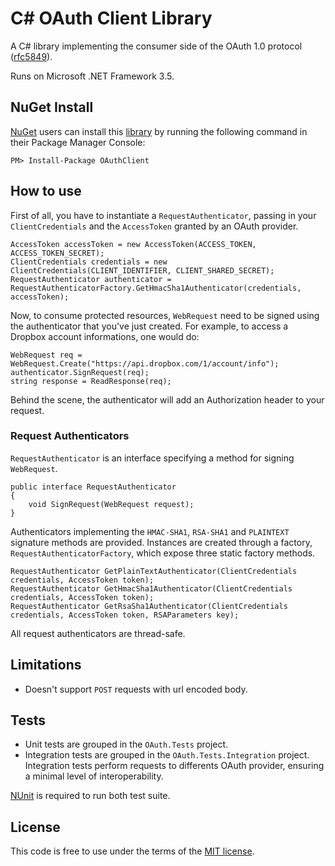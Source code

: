 ﻿C# OAuth Client Library
=======================

A C# library implementing the consumer side of the OAuth 1.0 protocol
([rfc5849](http://tools.ietf.org/html/rfc5849)).

Runs on Microsoft .NET Framework 3.5.

NuGet Install
-------------

[NuGet](https://nuget.org/) users can install this 
[library](https://nuget.org/packages/OAuthClient) by running the following 
command in their Package Manager Console:

    PM> Install-Package OAuthClient

How to use
----------

First of all, you have to instantiate a `RequestAuthenticator`, passing in your
`ClientCredentials` and the `AccessToken` granted by an OAuth provider.

    AccessToken accessToken = new AccessToken(ACCESS_TOKEN, ACCESS_TOKEN_SECRET);
    ClientCredentials credentials = new ClientCredentials(CLIENT_IDENTIFIER, CLIENT_SHARED_SECRET);
    RequestAuthenticator authenticator = RequestAuthenticatorFactory.GetHmacSha1Authenticator(credentials, accessToken);

Now, to consume protected resources, `WebRequest` need to be signed using the
authenticator that you've just created. For example, to access a Dropbox account
informations, one would do:

    WebRequest req = WebRequest.Create("https://api.dropbox.com/1/account/info");
    authenticator.SignRequest(req);
    string response = ReadResponse(req);

Behind the scene, the authenticator will add an Authorization header to your request.

### Request Authenticators

`RequestAuthenticator` is an interface specifying a method for signing `WebRequest`.

    public interface RequestAuthenticator
    {
        void SignRequest(WebRequest request);
    }

Authenticators implementing the `HMAC-SHA1`, `RSA-SHA1` and `PLAINTEXT`
signature methods are provided. Instances are created through a factory,
`RequestAuthenticatorFactory`, which expose three static factory methods.

    RequestAuthenticator GetPlainTextAuthenticator(ClientCredentials credentials, AccessToken token);
    RequestAuthenticator GetHmacSha1Authenticator(ClientCredentials credentials, AccessToken token);
    RequestAuthenticator GetRsaSha1Authenticator(ClientCredentials credentials, AccessToken token, RSAParameters key);
   
All request authenticators are thread-safe.

Limitations
-----------

* Doesn't support `POST` requests with url encoded body.

Tests
-----

* Unit tests are grouped in the `OAuth.Tests` project.
* Integration tests are grouped in the `OAuth.Tests.Integration` project.
  Integration tests perform requests to differents OAuth provider, ensuring
  a minimal level of interoperability.

[NUnit](http://www.nunit.org/) is required to run both test suite.

License
-------

This code is free to use under the terms of the [MIT license](http://mturcotte.mit-license.org/).
